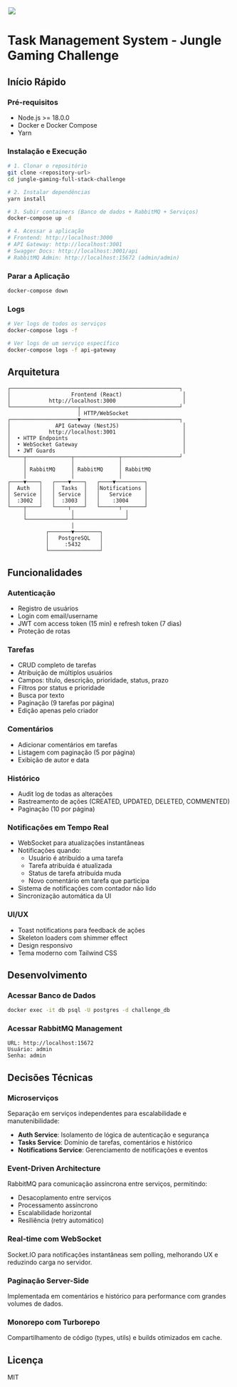 <img 
  style="border: 2px solid white;" 
  src="https://media.licdn.com/dms/image/v2/D4D3DAQG5Ki_OPFVs7w/image-scale_191_1128/B4DZjnZJl5GgAg-/0/1756228787622/junglegaming_cover?e=1761447600&v=beta&t=MWv4E6s9aYFxjBuC6X-o2JnuUxcqBz226mMrjHkjZA8" 
/>

# Task Management System - Jungle Gaming Challenge

## Início Rápido

### Pré-requisitos

- Node.js >= 18.0.0
- Docker e Docker Compose
- Yarn

### Instalação e Execução

```bash
# 1. Clonar o repositório
git clone <repository-url>
cd jungle-gaming-full-stack-challenge

# 2. Instalar dependências
yarn install

# 3. Subir containers (Banco de dados + RabbitMQ + Serviços)
docker-compose up -d

# 4. Acessar a aplicação
# Frontend: http://localhost:3000
# API Gateway: http://localhost:3001
# Swagger Docs: http://localhost:3001/api
# RabbitMQ Admin: http://localhost:15672 (admin/admin)
```

### Parar a Aplicação

```bash
docker-compose down
```

### Logs

```bash
# Ver logs de todos os serviços
docker-compose logs -f

# Ver logs de um serviço específico
docker-compose logs -f api-gateway
```

## Arquitetura

```
┌─────────────────────────────────────────────────────┐
│                   Frontend (React)                   │
│            http://localhost:3000                     │
└─────────────────────┬───────────────────────────────┘
                      │ HTTP/WebSocket
┌─────────────────────▼───────────────────────────────┐
│              API Gateway (NestJS)                    │
│            http://localhost:3001                     │
│  • HTTP Endpoints                                    │
│  • WebSocket Gateway                                 │
│  • JWT Guards                                        │
└────┬──────────────┬──────────────┬──────────────────┘
     │              │              │
     │ RabbitMQ     │ RabbitMQ     │ RabbitMQ
     │              │              │
┌────▼────┐   ┌────▼────┐   ┌────▼─────────┐
│  Auth   │   │  Tasks  │   │Notifications │
│ Service │   │ Service │   │   Service    │
│  :3002  │   │  :3003  │   │    :3004     │
└────┬────┘   └────┬────┘   └──────┬───────┘
     │              │                │
     └──────────────┴────────────────┘
                    │
            ┌───────▼────────┐
            │   PostgreSQL   │
            │     :5432      │
            └────────────────┘
```

## Funcionalidades

### Autenticação
- Registro de usuários
- Login com email/username
- JWT com access token (15 min) e refresh token (7 dias)
- Proteção de rotas

### Tarefas
- CRUD completo de tarefas
- Atribuição de múltiplos usuários
- Campos: título, descrição, prioridade, status, prazo
- Filtros por status e prioridade
- Busca por texto
- Paginação (9 tarefas por página)
- Edição apenas pelo criador

### Comentários
- Adicionar comentários em tarefas
- Listagem com paginação (5 por página)
- Exibição de autor e data

### Histórico
- Audit log de todas as alterações
- Rastreamento de ações (CREATED, UPDATED, DELETED, COMMENTED)
- Paginação (10 por página)

### Notificações em Tempo Real
- WebSocket para atualizações instantâneas
- Notificações quando:
  - Usuário é atribuído a uma tarefa
  - Tarefa atribuída é atualizada
  - Status de tarefa atribuída muda
  - Novo comentário em tarefa que participa
- Sistema de notificações com contador não lido
- Sincronização automática da UI

### UI/UX
- Toast notifications para feedback de ações
- Skeleton loaders com shimmer effect
- Design responsivo
- Tema moderno com Tailwind CSS

## Desenvolvimento

### Acessar Banco de Dados

```bash
docker exec -it db psql -U postgres -d challenge_db
```

### Acessar RabbitMQ Management

```
URL: http://localhost:15672
Usuário: admin
Senha: admin
```

## Decisões Técnicas

### Microserviços
Separação em serviços independentes para escalabilidade e manutenibilidade:
- **Auth Service**: Isolamento de lógica de autenticação e segurança
- **Tasks Service**: Domínio de tarefas, comentários e histórico
- **Notifications Service**: Gerenciamento de notificações e eventos

### Event-Driven Architecture
RabbitMQ para comunicação assíncrona entre serviços, permitindo:
- Desacoplamento entre serviços
- Processamento assíncrono
- Escalabilidade horizontal
- Resiliência (retry automático)

### Real-time com WebSocket
Socket.IO para notificações instantâneas sem polling, melhorando UX e reduzindo carga no servidor.

### Paginação Server-Side
Implementada em comentários e histórico para performance com grandes volumes de dados.

### Monorepo com Turborepo
Compartilhamento de código (types, utils) e builds otimizados em cache.


## Licença

MIT
